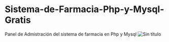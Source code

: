 # Sistema-de-Farmacia-Php-y-Mysql-Gratis
Panel de Admistración del sistema de farmacia en Php y Mysql
![Sin título](https://user-images.githubusercontent.com/88554898/136677060-b9a2aefb-8961-41b7-bec0-d573708fca33.jpg)

